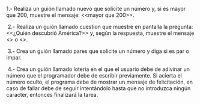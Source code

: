 1.- Realiza un guión llamado nuevo que solicite un número y, si es mayor que 200, muestre el mensaje: <<mayor que 	200>>.

​	2.- Realiza un guión llamado cuestion que muestre en pantalla la pregunta: <<¿Quién descubrió América?>> y, según 	la respuesta, muestre el mensaje <<es correcto>> o <<no es correcto>>.

​	3.- Crea un guión llamado pares que solicite un número y diga si es par o impar.

​	4.- Crea un guión llamado loteria en el que el usuario debe de adivinar un número que el programador debe de        		escribir previamente. Si acierta el número oculto, el programa debe de mostrar un mensaje de felicitación, en caso 		de    fallar debe de seguir intentándolo hasta que no introduzca ningún caracter, entonces finalizará la tarea.